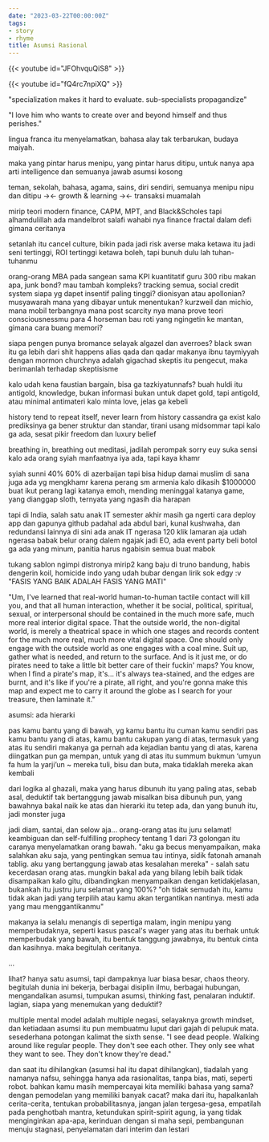 ```yaml
---
date: "2023-03-22T00:00:00Z"
tags:
- story
- rhyme
title: Asumsi Rasional
---
```


{{< youtube id="JFOhvquQiS8" >}}

{{< youtube id="fQ4rc7npiXQ" >}}

"specialization makes it hard to evaluate. sub-specialists propagandize"

"I love him who wants to create over and beyond himself and thus perishes."

lingua franca itu menyelamatkan, bahasa alay tak terbarukan, budaya maiyah.

maka yang pintar harus menipu, yang pintar harus ditipu, 
untuk nanya apa arti intelligence
dan semuanya jawab asumsi kosong

teman, sekolah, bahasa, agama, sains, diri sendiri, semuanya menipu
nipu dan ditipu -><- growth & learning -><- transaksi muamalah

mirip teori modern finance, CAPM, MPT, and Black&Scholes
tapi alhamdulillah ada mandelbrot
salafi wahabi nya finance
fractal dalam defi gimana ceritanya

setanlah itu cancel culture, bikin pada jadi risk averse
maka ketawa itu jadi seni tertinggi, ROI tertinggi
ketawa boleh, tapi bunuh dulu lah tuhan-tuhanmu

orang-orang MBA pada sangean sama KPI kuantitatif
guru 300 ribu makan apa, junk bond?
mau tambah kompleks? tracking semua, social credit system
siapa yg dapet insentif paling tinggi? dionisyan atau apollonian?
musyawarah mana yang dibayar untuk menentukan?
kurzweil dan michio, mana mobil terbangnya
mana post scarcity nya
mana prove teori consciousnessmu para 4 horseman
bau roti yang ngingetin ke mantan, gimana cara buang memori?

siapa pengen punya bromance selayak algazel dan averroes?
black swan itu ga lebih dari shit happens alias qada dan qadar
makanya ibnu taymiyyah dengan mormon churchnya adalah gigachad
skeptis itu pengecut, maka berimanlah terhadap skeptisisme

kalo udah kena faustian bargain, bisa ga tazkiyatunnafs?
buah huldi itu antigold, knowledge, bukan informasi
bukan untuk dapet gold, tapi antigold, atau minimal antimateri
kalo minta love, jelas ga kebeli

history tend to repeat itself, never learn from history
cassandra ga exist kalo prediksinya ga bener
struktur dan standar, tirani usang midsommar
tapi kalo ga ada, sesat pikir
freedom dan luxury belief 

breathing in, breathing out
meditasi, jadilah perompak
sorry euy suka sensi kalo ada orang syiah
manfaatnya iya ada, tapi kaya khamr

syiah sunni 40% 60% di azerbaijan tapi bisa hidup damai
muslim di sana juga ada yg mengkhamr karena perang sm armenia
kalo dikasih $1000000 buat ikut perang lagi katanya emoh, mending meninggal katanya
game, yang dianggap sloth, ternyata yang ngasih dia harapan

tapi di India, salah satu anak IT semester akhir masih ga ngerti cara deploy app dan gapunya github
padahal ada abdul bari, kunal kushwaha, dan redundansi lainnya
di sini ada anak IT ngerasa 120 klik lamaran aja udah ngerasa babak belur
orang dalem ngajak jadi EO, ada event party beli botol ga ada yang minum, 
panitia harus ngabisin semua buat mabok

tukang sablon ngimpi distronya mirip2 kang baju di truno bandung, habis 
dengerin koil, homicide indo yang udah bubar dengan lirik sok edgy :v
"FASIS YANG BAIK ADALAH FASIS YANG MATI"

"Um, I've learned that real-world human-to-human tactile contact will kill you, and that all human interaction, whether it be social, political, spiritual, sexual, or interpersonal should be contained in the much more safe, much more real interior digital space. That the outside world, the non-digital world, is merely a theatrical space in which one stages and records content for the much more real, much more vital digital space. One should only engage with the outside world as one engages with a coal mine. Suit up, gather what is needed, and return to the surface. And is it just me, or do pirates need to take a little bit better care of their fuckin' maps? You know, when I find a pirate's map, it's... it's always tea-stained, and the edges are burnt, and it's like if you're a pirate, all right, and you're gonna make this map and expect me to carry it around the globe as I search for your treasure, then laminate it."

asumsi: ada hierarki

pas kamu bantu yang di bawah, yg kamu bantu itu cuman kamu sendiri
pas kamu bantu yang di atas, kamu bantu cakupan yang di atas, termasuk yang atas itu sendiri
makanya ga pernah ada kejadian bantu yang di atas, karena diingatkan pun ga mempan, untuk yang di atas itu
summum bukmun ‘umyun fa hum la yarji’un ~ mereka tuli, bisu dan buta, maka tidaklah mereka akan kembali

dari logika al ghazali, maka yang harus dibunuh itu yang paling atas, sebab asal, deduktif tak bertanggung jawab
misalkan bisa dibunuh pun, yang bawahnya bakal naik ke atas
dan hierarki itu tetep ada, dan yang bunuh itu, jadi monster juga

jadi diam, santai, dan selow aja... 
orang-orang atas itu juru selamat! keambiguan dan self-fulfilling prophecy tentang 1 dari 73 golongan 
itu caranya menyelamatkan orang bawah. "aku ga becus menyampaikan, maka salahkan aku saja, yang pentingkan semua tau intinya, sidik fatonah amanah tablig. aku yang bertanggung jawab atas kesalahan mereka" - salah satu kecerdasan orang atas. mungkin bakal ada yang bilang lebih baik tidak disampaikan kalo gitu, dibandingkan menyampaikan dengan ketidakjelasan, bukankah itu justru juru selamat yang 100%? "oh tidak semudah itu, kamu tidak akan jadi yang terpilih atau kamu akan tergantikan nantinya. mesti ada yang mau menggantikanmu" 

makanya ia selalu menangis di sepertiga malam, ingin menipu yang memperbudaknya, seperti kasus pascal's wager
yang atas itu berhak untuk memperbudak yang bawah, itu bentuk tanggung jawabnya, itu bentuk cinta dan kasihnya. maka begitulah ceritanya.

...

lihat? hanya satu asumsi, tapi dampaknya luar biasa besar, chaos theory. begitulah dunia ini bekerja, berbagai disiplin ilmu, berbagai hubungan, mengandalkan asumsi, tumpukan asumsi, thinking fast, penalaran induktif. lagian, siapa yang menemukan yang deduktif?

multiple mental model adalah multiple negasi, selayaknya growth mindset, dan ketiadaan asumsi itu pun membuatmu luput dari gajah di pelupuk mata. sesederhana potongan kalimat the sixth sense. "I see dead people. Walking around like regular people. They don't see each other. They only see what they want to see. They don't know they're dead." 

dan saat itu dihilangkan (asumsi hal itu dapat dihilangkan), tiadalah yang namanya nafsu, sehingga hanya ada rasionalitas, tanpa bias, mati, seperti robot. bahkan kamu masih mempercayai kita memiliki bahasa yang sama? dengan pemodelan yang memiliki banyak cacat? maka dari itu, hapalkanlah cerita-cerita, tentukan probabilitasnya, jangan jalan tergesa-gesa, empatilah pada penghotbah mantra, ketundukan spirit-spirit agung, ia yang tidak menginginkan apa-apa, kerinduan dengan si maha sepi, pembangunan menuju stagnasi, penyelamatan dari interim dan lestari
